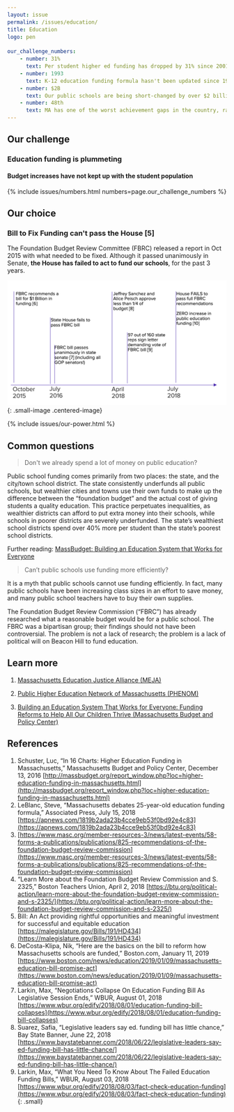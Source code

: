 ```yaml
---
layout: issue
permalink: /issues/education/
title: Education
logo: pen

our_challenge_numbers:
    - number: 31%
      text: Per student higher ed funding has dropped by 31% since 2001 [1]
    - number: 1993
      text: K-12 education funding formula hasn't been updated since 1993 [2]
    - number: $2B
      text: Our public schools are being short-changed by over $2 billion [3]
    - number: 48th
      text: MA has one of the worst achievement gaps in the country, ranking 48th place [4]
---
```


## Our challenge

### Education funding is plummeting

#### Budget increases have not kept up with the student population

{% include issues/numbers.html numbers=page.our_challenge_numbers %}


## Our choice

### Bill to Fix Funding can't pass the House [5]

The Foundation Budget Review Committee (FBRC) released a report in Oct 2015 with what needed to be fixed.  Although it passed unanimously in Senate, **the House has failed to act to fund our schools**, for the past 3 years.

![The House has failed to act to fund our schools](/img/education-timeline.png)
{: .small-image .centered-image}

{% include issues/our-power.html %}


## Common questions


> Don't we already spend a lot of money on public education?

Public school funding comes primarily from two places: the state, and the city/town school district. The state consistently underfunds all public schools, but wealthier cities and towns use their own funds to make up the difference between the “foundation budget” and the actual cost of giving students a quality education. This practice perpetuates inequalities, as wealthier districts can afford to put extra money into their schools, while schools in poorer districts are severely underfunded. The state’s wealthiest school districts spend over 40% more per student than the state’s poorest school districts.

Further reading: [MassBudget: Building an Education System that Works for Everyone](http://massbudget.org/report_window.php?loc=Building-an-Education-System-that-Works-for-Everyone.html)

> Can’t public schools use funding more efficiently?

It is a myth that public schools cannot use funding efficiently. In fact, many public schools have been increasing class sizes in an effort to save money, and many public school teachers have to buy their own supplies.

The Foundation Budget Review Commission (“FBRC”) has already researched what a reasonable budget would be for a public school. The FBRC was a bipartisan group; their findings should not have been controversial. The problem is not a lack of research; the problem is a lack of political will on Beacon Hill to fund education.

## Learn more


1.  [Massachusetts Education Justice Alliance (MEJA)](https://massedjustice.org/)

2.  [Public Higher Education Network of Massachusetts (PHENOM)](http://phenomonline.org/)

3.  [Building an Education System That Works for Everyone: Funding Reforms to Help All Our Children Thrive (Massachusetts Budget and Policy Center)](http://www.massbudget.org/report_window.php?loc=Building-an-Education-System-that-Works-for-Everyone.html)

## References

1.  Schuster, Luc, “In 16 Charts: Higher Education Funding in Massachusetts,” Massachusetts Budget and Policy Center, December 13, 2016  [http://massbudget.org/report_window.php?loc=higher-education-funding-in-massachusetts.html](http://massbudget.org/report_window.php?loc=higher-education-funding-in-massachusetts.html)
2.  LeBlanc, Steve, “Massachusetts debates 25-year-old education funding formula,” Associated Press, July 15, 2018 [https://apnews.com/1819b2ada23b4cce9eb53f0bd92e4c83](https://apnews.com/1819b2ada23b4cce9eb53f0bd92e4c83)
3.  [https://www.masc.org/member-resources-3/news/latest-events/58-forms-a-publications/publications/825-recommendations-of-the-foundation-budget-review-commission](https://www.masc.org/member-resources-3/news/latest-events/58-forms-a-publications/publications/825-recommendations-of-the-foundation-budget-review-commission)
4.  “Learn More about the Foundation Budget Review Commission and S. 2325,” Boston Teachers Union, April 2, 2018 [https://btu.org/political-action/learn-more-about-the-foundation-budget-review-commission-and-s-2325/](https://btu.org/political-action/learn-more-about-the-foundation-budget-review-commission-and-s-2325/)
5.  Bill: An Act providing rightful opportunities and meaningful investment for successful and equitable education [https://malegislature.gov/Bills/191/HD434](https://malegislature.gov/Bills/191/HD434)
6.  DeCosta-Klipa, Nik, “Here are the basics on the bill to reform how Massachusetts schools are funded,” Boston.com, January 11, 2019  [https://www.boston.com/news/education/2019/01/09/massachusetts-education-bill-promise-act](https://www.boston.com/news/education/2019/01/09/massachusetts-education-bill-promise-act)
7.  Larkin, Max, “Negotiations Collapse On Education Funding Bill As Legislative Session Ends,” WBUR, August 01, 2018 [https://www.wbur.org/edify/2018/08/01/education-funding-bill-collapses](https://www.wbur.org/edify/2018/08/01/education-funding-bill-collapses)
8.  Suarez, Safia, “Legislative leaders say ed. funding bill has little chance,” Bay State Banner, June 22, 2018 [https://www.baystatebanner.com/2018/06/22/legislative-leaders-say-ed-funding-bill-has-little-chance/](https://www.baystatebanner.com/2018/06/22/legislative-leaders-say-ed-funding-bill-has-little-chance/)
9.  Larkin, Max, “What You Need To Know About The Failed Education Funding Bills,” WBUR, August 03, 2018 [https://www.wbur.org/edify/2018/08/03/fact-check-education-funding](https://www.wbur.org/edify/2018/08/03/fact-check-education-funding)
{: .small}
